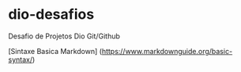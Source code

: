 # dio-desafios
Desafio de Projetos Dio Git/Github

[Sintaxe Basica Markdown] (https://www.markdownguide.org/basic-syntax/)


